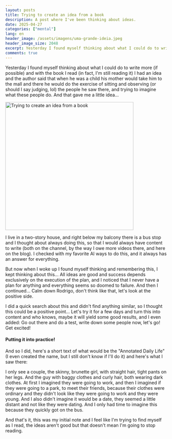 ```yaml
---
layout: posts
title: Trying to create an idea from a book
description: A post where I've been thinking about ideas.
date: 2025-04-27
categories: ["mental"]
lang: en
header_image: /assets/imagens/uma-grande-ideia.jpeg
header_image_size: 2048
excerpt: Yesterday I found myself thinking about what I could do to write more (if possible) and with the ...
comments: true
---
```


Yesterday I found myself thinking about what I could do to write more (if possible) and with the book I read (in fact, I'm still reading it) I had an idea and the author said that when he was a child his mother would take him to the mall and there he would do the exercise of sitting and observing (or should I say judging, lol) the people he saw there, and trying to imagine what these people do. And that gave me a little idea...

<img alt="Trying to create an idea from a book" src="{{ '/assets/imagens/uma-grande-ideia.jpeg' | relative_url }}" width="400" height="400">

I live in a two-story house, and right below my balcony there is a bus stop and I thought about always doing this, so that I would always have content to write (both on the channel, by the way I owe more videos there, and here on the blog). I checked with my favorite AI ways to do this, and it always has an answer for everything.

But now when I woke up I found myself thinking and remembering this, I kept thinking about this... All ideas are good and success depends exclusively on the execution of the plan, and I noticed that I never have a plan for anything and everything seems so doomed to failure. And then I continued... Calm down Rodrigo, don't think like that, let's look at the positive side.

I did a quick search about this and didn't find anything similar, so I thought this could be a positive point... Let's try it for a few days and turn this into content and who knows, maybe it will yield some good results, and I even added: Go out there and do a test, write down some people now, let's go! Get excited!

#### Putting it into practice!

And so I did, here's a short text of what would be the "Annotated Daily Life" (I even created the name, but I still don't know if I'll do it) and here's what I saw there:

I only see a couple, the skinny, brunette girl, with straight hair, tight pants on her legs. And the guy with baggy clothes and curly hair, both wearing dark clothes. At first I imagined they were going to work, and then I imagined if they were going to a park, to meet their friends, because their clothes were ordinary and they didn't look like they were going to work and they were young. And I also didn't imagine it would be a date, they seemed a little distant and not like they were dating. And I only had time to imagine this because they quickly got on the bus.

And that's it, this was my initial note and I feel like I'm trying to find myself as I read, the ideas aren't good but that doesn't mean I'm going to stop reading.